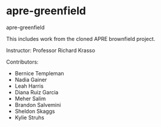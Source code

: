 # apre-greenfield
apre-greenfield

This includes work from the cloned APRE brownfield project.

Instructor: Professor Richard Krasso

Contributors:

* Bernice Templeman
* Nadia Gainer
* Leah Harris
* Diana Ruiz Garcia
* Meher Salim
* Brandon Salvemini
* Sheldon Skaggs
* Kylie Struhs
